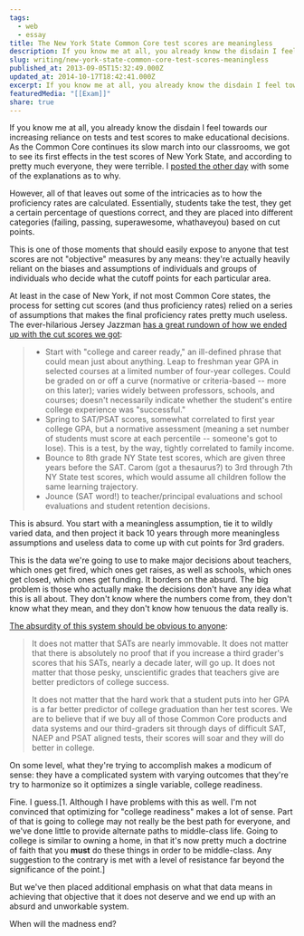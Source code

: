```yaml
---
tags:
  - web
  - essay
title: The New York State Common Core test scores are meaningless
description: If you know me at all, you already know the disdain I feel towards our increasing reliance on tests and test scores to make educational decisions. As the Common Core continues its slow march into our classrooms, we got to see its first effects in the test scores of New York State, and according to \[…]
slug: writing/new-york-state-common-core-test-scores-meaningless
published_at: 2013-09-05T15:32:49.000Z
updated_at: 2014-10-17T18:42:41.000Z
excerpt: If you know me at all, you already know the disdain I feel towards our increasing reliance on tests and test scores to make educational decisions. As the Common Core continues its slow march into our classrooms, we got to see its first effects in the test scores of New York State, and according to \[…]
featuredMedia: "[[Exam]]"
share: true
---
```


If you know me at all, you already know the disdain I feel towards our increasing reliance on tests and test scores to make educational decisions. As the Common Core continues its slow march into our classrooms, we got to see its first effects in the test scores of New York State, and according to pretty much everyone, they were terrible. I [posted the other day](https://jamesdigioia.com/editorial-trouble-common-core/) with some of the explanations as to why.

However, all of that leaves out some of the intricacies as to how the proficiency rates are calculated. Essentially, students take the test, they get a certain percentage of questions correct, and they are placed into different categories (failing, passing, superawesome, whathaveyou) based on cut points.

This is one of those moments that should easily expose to anyone that test scores are not "objective" measures by any means: they're actually heavily reliant on the biases and assumptions of individuals and groups of individuals who decide what the cutoff points for each particular area.

At least in the case of New York, if not most Common Core states, the process for setting cut scores (and thus proficiency rates) relied on a series of assumptions that makes the final proficiency rates pretty much useless. The ever-hilarious Jersey Jazzman [has a great rundown of how we ended up with the cut scores we got](http://jerseyjazzman.blogspot.com/2013/08/scoring-ny-tests-with-triple-lindy.html):

> - Start with "college and career ready," an ill-defined phrase that could mean just about anything. Leap to freshman year GPA in selected courses at a limited number of four-year colleges. Could be graded on or off a curve (normative or criteria-based -- more on this later); varies widely between professors, schools, and courses; doesn't necessarily indicate whether the student's entire college experience was "successful."
> - Spring to SAT/PSAT scores, somewhat correlated to first year college GPA, but a normative assessment (meaning a set number of students must score at each percentile -- someone's got to lose). This is a test, by the way, tightly correlated to family income.
> - Bounce to 8th grade NY State test scores, which are given three years before the SAT. Carom (got a thesaurus?) to 3rd through 7th NY State test scores, which would assume all children follow the same learning trajectory.
> - Jounce (SAT word!) to teacher/principal evaluations and school evaluations and student retention decisions.

This is absurd. You start with a meaningless assumption, tie it to wildly varied data, and then project it back 10 years through more meaningless assumptions and useless data to come up with cut points for 3rd graders.

This is the data we're going to use to make major decisions about teachers, which ones get fired, which ones get raises, as well as schools, which ones get closed, which ones get funding. It borders on the absurd. The big problem is those who actually make the decisions don't have any idea what this is all about. They don't know where the numbers come from, they don't know what they mean, and they don't know how tenuous the data really is.

[The absurdity of this system should be obvious to anyone](http://www.washingtonpost.com/blogs/answer-sheet/wp/2013/08/12/how-come-officials-could-predict-results-on-new-test-scores/):

> It does not matter that SATs are nearly immovable. It does not matter that there is absolutely no proof that if you increase a third grader's scores that his SATs, nearly a decade later, will go up. It does not matter that those pesky, unscientific grades that teachers give are better predictors of college success.
>
> It does not matter that the hard work that a student puts into her GPA is a far better predictor of college graduation than her test scores. We are to believe that if we buy all of those Common Core products and data systems and our third-graders sit through days of difficult SAT, NAEP and PSAT aligned tests, their scores will soar and they will do better in college.

On some level, what they're trying to accomplish makes a modicum of sense: they have a complicated system with varying outcomes that they're try to harmonize so it optimizes a single variable, college readiness.

Fine. I guess.\[1. Although I have problems with this as well. I'm not convinced that optimizing for "college readiness" makes a lot of sense. Part of that is going to college may not really be the best path for everyone, and we've done little to provide alternate paths to middle-class life. Going to college is similar to owning a home, in that it's now pretty much a doctrine of faith that you **must** do these things in order to be middle-class. Any suggestion to the contrary is met with a level of resistance far beyond the significance of the point.]

But we've then placed additional emphasis on what that data means in achieving that objective that it does not deserve and we end up with an absurd and unworkable system.

When will the madness end?
